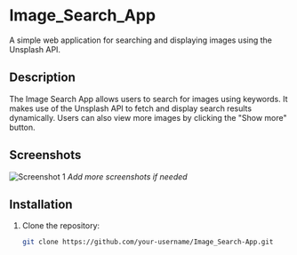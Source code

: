 # Image_Search_App


A simple web application for searching and displaying images using the Unsplash API.



## Description

The Image Search App allows users to search for images using keywords. It makes use of the Unsplash API to fetch and display search results dynamically. Users can also view more images by clicking the "Show more" button.

## Screenshots

![Screenshot 1](screenshot1.png)
*Add more screenshots if needed*

## Installation

1. Clone the repository:
   ```bash
   git clone https://github.com/your-username/Image_Search-App.git
